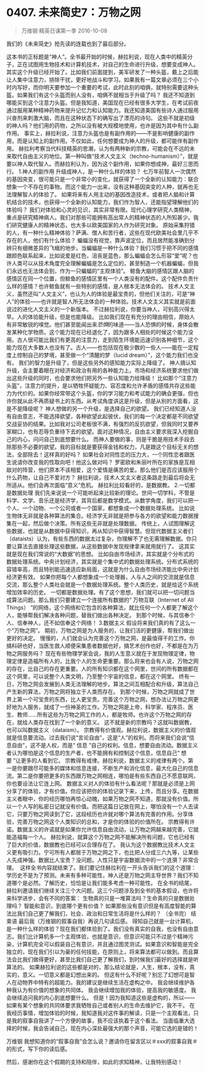# 0407. 未来简史7：万物之网
> 万维钢·精英日课第一季
2016-10-08

我们的《未来简史》抢先读的连载也到了最后部分。

这本书的正标题是“神人”。全书最开始的时候，赫拉利说，现在人类中的精英分子，正在试图用生物技术和计算机技术，对自己的生命进行升级，想要变成神人。
其实这个升级已经开始了。比如我们前面提到，美军研发了一种头盔，戴上之后能让人集中注意力，排除干扰，更好地战斗和学习。如果我有一篇文章必须在三个小时内写好，而你明天要参加一个重要的考试，此时此刻的咱俩，就特别需要这种头盔。如果我们有这个头盔而别人没有，咱俩不就相当于升级了吗？
我还不知道到哪能买到这个注意力头盔。但是我知道，美国现在已经有很多大学生，在考试前夜通过服用某种精神药物来提升记忆力和认知能力。我还知道美国有些诗人通过服用兴奋剂来刺激大脑，而且在这种状态下的确写出了漂亮的诗句。
这些不就是初级的神人吗？他们用的药物，之所以没有被大规模地使用，也许是因为其中有什么副作用。
事实上，赫拉利说，注意力头盔也是有副作用的——不是影响健康的副作用，而是认知上的副作用。不仅如此，任何想要成为神人的升级，都可能伴有副作用。
赫拉利考察当代科技精英的思潮，认为有两种新的宗教，可能会在不远的未来取代自由主义的地位。第一种叫做“技术人文主义（techno-humanism）”，就是要以神人取代智人。而赫拉利认为，因为这个副作用，如果你想成神，最好三思而行。
1.神人的副作用
升级成神人，是一种什么样的体验？
七万年前智人一次偶然的基因突变，很可能只是一个非常小的变化，就获得了一个全新的认知能力：联合想象一个不存在的事物。而这个能力一出来，没有这种基因突变的人种，就再也无法理解智人的体验了。
如果将来有人用主动的基因改造技术，或者把人脑和计算机结合的技术，也获得一个全新的认知能力，我们作为智人，还能指望理解他们的体验吗？
我们对体验和心灵的见识，其实非常有限。现代心理学研究人类精神，重点是研究精神病人。我们对那些可能拥有高出常人的精神状态的人所知甚少。我们研究健康人的精神状态，也大多以欧美国家的人作为研究对象。
原始采集狩猎的人，有一种什么精神体验？萨满、僧人和苦行者，这些在现代欧美社会里几乎不存在的人，他们有什么体验？
蝙蝠没有视觉，靠声波定位，而且居然能准确到分辨只有细微差异的飞蛾的地步。当蝙蝠是一种什么体验？我们习惯于把不同的感情跟颜色联系起来，比如说爱是红色，沮丧是蓝色，那么蝙蝠会怎么形容“爱”呢？也许人类可以从技术角度完全理解蝙蝠是怎么定位的，甚至制造一个机器蝙蝠，但我们永远也无法体会到，作为一只蝙蝠的“主观体验”。
鲸鱼大脑的感情区跟人脑的感情区在同一个位置，但鲸鱼的感情区里有一个人类没有的配件。这个配件负责什么样的感情？也许鲸鱼就有一些特别的感情，是人根本无法体会的。
技术人文主义，虽然还叫“人文主义”，也认为人的体验是最宝贵的，但他们关注的，可是“神人”的体验——也许就是智人所无法体会的一种体验。技术人文主义其实就是前面说过的进化人文主义的一个新版本。
不过赫拉利说，你要当神人，可别高兴得太早。人的体验能升级，但是也能降级。
比如我们现在有充分的理由相信，原始人有非常敏锐的嗅觉。他们甚至能闻出来*恐惧*的味道——当人恐惧的时候，身体会散发某种化学物质。这个能力现在已经退化了，因为跟多人相处的时候这个能力没用。古人很可能比我们有更高的注意力，走到陌生环境能迅速识别各种细节，这个能力现在大多数人也没有了。古人——也包括现在极少数的一些人——能在一定程度上控制自己的梦境，甚至做一个“清醒的梦（lucid dream）”，这个能力我们也没有。
我们的智力是升级了，但是这些另外的感知能力实际上降级了。
神人搞认知升级，会主要着眼在对经济和政治有用的各种能力上。市场和经济系统要求他们做出这些升级的同时，也会要求他们把另外一些认知能力给降级！
比如那个“注意力头盔”，注意力的提升，是以牺牲怀疑能力、容忍度和允许矛盾的感情共存这些能力为代价的。如果你经常带这个头盔，你的学习能力和考试能力的确会更强，但也许你就从此不再质疑书上的东西。从考试角度讲这是升级，但是从别的方面看，这是不是降级呢？
神人想做的另一个升级，是选择自己的欲望。
我们已经知道人没有自由意志，不能选择欲望，各种欲望此起彼伏，我们的每一个决定都是不同欲望交战妥协的结果。比如我对公司老板很不满，有强烈的反抗欲望，但我同时又要养家糊口，也有忍辱负重待下去的欲望。面对这种情况，自由主义要求我深入挖掘自己的内心，问问自己到底想要什么。
而神人要做的事，则是干脆是用技术手段去除那些不必要的欲望。我的目标就是要获得金钱和权力，凡是跟这个目标无关的想法，全部除去！这样真的好吗？
如果社会对同性恋的压力大，一个同性恋者跟医生说请你改变我的性取向吧！他这么做对吗？
罗密欧和朱丽叶所在的家族是互相敌对的阵营，他们原本不该相爱，这个爱情是痛苦的爱。那么他们是否应该服用个什么药物，让自己不爱对方？
赫拉利说，技术人文主义者这条路走到最后将会无所适从。他们会再次面临“意义”危机。
赫拉利比较看好的，是数据教。
2.一切都是数据处理
我们先来说说一个可能听起来比较新的理论。世间一切学科，不管是科学、文学、音乐还是经济学，其背后都是数学模式。从数学角度，我们可以把一个人、一个动物、一个公司或者一个国家，都想象成一个数据处理系统。
比如说生物体无非就是各种算法的集合。经济学无非就是把参与各方的欲望和能力数据搜集在一起，然后做个决策。所有这些无非就是处理数据。
传统上，人试图理解这些数据，也就是从数据中获得知识，再从知识中获得智慧。但现代数据主义者们（dataists）认为，有些东西的数据太过复杂，你理解不了也无需理解数据。你只要让算法去直接处理这些数据，从这些数据中发现规律拿来就用就行了。
这其实就是现在我们常说的“大数据”的思想。
比如自由市场经济，其实就是个分布式的数据处理系统。中央计划经济，其实就是个集中式的数据处理系统。分布式系统的容错率高，而且特别能迅速适应新局面，这就是为什么自由市场经济能比中央计划经济更有效。
如果你把每个人都想象成一个处理器，人与人之间的交流就是信息交流，那么整个人类社会就是一个数据处理系统。整个人类历史，就是给这个系统增加效率的历史。
一切都是数据处理。有了这个思想，我们就可以把一切问题当成算法问题。那么我们只要建立一个连接所有数据的“ 万物互联（Internet of All Things） ”的网络，这个网络和它包含的各种算法，就比任何一个人都更了解这个人，能够帮我们解决各种问题，替我们做出各种决定。
到那个时候，与其信奉个人、信奉神人，还不如信奉这个网络！
3.数据主义
假设将来我们真的有了这么一个“万物之网”。
期初，万物之网是为人服务的，让我们活的更健康，帮我们做出更好的决定。
慢慢的，人们就会认为完善这个万物之网，是最值得干的工作。你搞科研也好，当医生救人顺便采集患者数据也好，搞艺术创作也好，不都是在为万物之网服务吗？
现在有些物理学家会说，我的人生意义就在于发现物理定律，物理定律是造福所有人的，比我个人的生命更重要。那么将来也会有人说，万物之网的存在，比自己的存在更重要。人的所有知识都在这个网里，世间的所有数据都在这个网里，可以说整个人类文明，乃至整个宇宙的信息，都在这个网里。
终有一日，万物之网会发展到人类无法理解的地步。算法之间互相配合和升级，算法自己产生新的算法，万物之网将独立于人类而存在。
到那个时候，万物之网就成了世界上第一个可宝贵的东西，比人更宝贵。完善这个万物之网，想办法让万物之网更好地为人服务，就成了一份神圣的工作。万物之网是上帝，科学家、程序员、医生、教师……所有这些为万物之网工作的人，都是牧师。也许这个万物之网的存在，就给人类存在找到了一个新的意义。
这不就是新的宗教吗？这就叫数据教，也可以叫数据主义（dataism）。
宗教得有价值观。赫拉利说，数据主义的价值观就是信息要流动。过去我们说“言论自由”，这是“人”的权利。而将来我们会说“信息自由”，这不是人权，而是“ 信息 ”自己的权利。信息，想要自由流动。数据主义者认为哪怕是这个信息的生产者，也不能拥有和控制这个信息，信息自己“ 想要 ”让更多的人看到它。
宗教得有戒律。赫拉利说，数据主义的戒律有两个。第一是你要跟尽可能多的媒体和信息连接，不断生产和消化信息，最大化自己的信息流。第二是你要把更多的东西跟万物之网相连，哪怕是有些东西自己不愿意联网，你也要设法让它连上网。
数据主义对人的体验有什么看法呢？那就是必须是上网分享了的体验，才有价值。你应该把你的体验记录下来，上传，而且分享。在数据主义者眼中，你的经历哪怕再惊心动魄，如果万物之网不知道，那就没有价值。所以一个人写的私密日记就没有价值。而把这篇日记放在网上，哪怕没有一个人去读它，只要万物之网读到了它，这段经历也许就对哪个算法有完善的作用。分享体验，完善万物之网这个人类知识的总和，才是你的体验的价值所在。
宗教得有许诺。数据主义的许诺就是如果你允许信息自由流动，让万物之网越来越完善，它就能造福每一个人。
赫拉利说，就算这个万物之网不能解决所有问题，它也已经有了巨大的价值，数据教也已经可以合理存在了。
我认为这个数据教比技术人文主义更有吸引力。宁可所有人都居于万物之网之下，也比把人分成三六九等，让某些人先成神强。数据比人宝贵？没问题。人性只是宇宙数据流中的一个涟漪？非常合理。 
这样全书内容就结束了。我们要记住赫拉利在一开头告诉我们的这个道理：学历史不是为了预测。未来有多种可能性，神人还是万物之网主导世界？我们不知道哪个是必然。了解历史，恰恰是让我们能多考虑一种可能性。
在全书的结尾，赫拉利邀请我们继续关注三个大问题。这三个问题涉及到全书的基本假设，也许将来科学进步，会有不同的答案：
生物真的只是一堆算法吗？生命真的只是数据处理吗？
智能和意识，到底哪个更有价值？
如果那些没有意识但是有高度智能的算法比我们自己更了解我们，社会、政治和日常生活将是什么样的？
（全书完）
结束语
最后我（万维钢的叙事自我）再说几句读后感。
得知自己就是一台计算机，是一种什么样的体验？现在我们都体验到了。我们没有真实的自我，也没有自由意志。我们比计算机多一个主观体验，也就是意识，但意识可能只不过是个精神污染，计算机完全可以假装自己有意识，并且通过图灵测试。如果意识和智能是完全独立的，现在我们引以为豪的任何技能，在原则上，将来算法都可以做到。而且算法会比我们做得更好，甚至比我们自己更了解我们，到时候我们最好的选择就是听算法的。
如果赫拉利说的这些都是对的，那么结论就是，人生，根本，没有，真实的，意义。一切意义都是幻想出来的。
但这有什么不好呢？别忘了幻想可是智人在动物界中特有的超能力。我的建议是继续生活在虚构之中。
我会继续维护各种我认为有价值的想象的共同体。
我会继续增加我的体验，提高我的敏感度。
我会继续追问我的内心到底想要什么。
但是！因为我知道这些是虚构的，所以——
如果有某个想象的共同体要求我牺牲自己或者别人的生命去维护它，我不干。
在我经历事情，增加体验的时候，我知道我对这件事的解读，只是一个主观看法，只是我的叙事自我讲了一个方便的故事，我不应该执着于这个看法。
当面临重大选择的时候，我会告诫自己，现在内心深处最强大的那个声音，可能它选的是错的！

万维钢
我想知道你的“叙事自我”会怎么说？邀请你在留言区以＃xxx的叙事自我＃的形式，写下你的读后感。

然后，感谢你在这个假期的支持和陪伴，如此的求知精神，让我特别感动！
